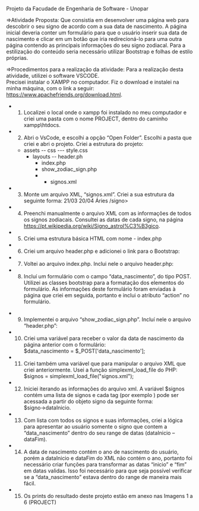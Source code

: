 Projeto da Facudade de Engenharia de Software - Unopar 

=>Atividade Proposta:
Que consistia em desenvolver uma página web para descobrir o seu signo de acordo com a sua data de 
nascimento. A página inicial deveria conter um formulário para que o usuário inserir sua data de 
nascimento e clicar em um botão que iria redirecioná-lo para uma outra página contendo as 
principais informações do seu signo zodiacal. Para a estilização do conteúdo seria necessário utilizar 
Bootstrap e folhas de estilo próprias. 

=>Procedimentos para a realização da atividade: 
Para a realização desta atividade, utilizei o software VSCODE.  
Precisei instalar o XAMPP no computador. Fiz o download e instalei na 
minha máquina, com o link a seguir: https://www.apachefriends.org/download.html.


  * 1. Localizei o local onde o xampp foi instalado no meu computador e criei uma pasta com o nome
PROJECT,  dentro do caminho xampp\htdocs\.
  * 2. Abri o VsCode, e escolhi a opção “Open Folder”. Escolhi a pasta que criei e abri 
o projeto.
    Criei a estrutura do projeto:
    - assets
       -- css
          --- style.css
      - layouts
        -- header.ph
        - index.php
        - show_zodiac_sign.php
        - - signos.xml 
  * 3. Monte um arquivo XML, “signos.xml”. Criei a sua estrutura da seguinte forma:
        <?xml version="1.0"?> 
         <signos> 
           <signo> 
               <dataInicio>21/03</dataInicio> 
               <dataFim>20/04</dataFim> 
              <signoNome>Áries</signoNome> 
           /signo>
  * 4. Preenchi manualmente o arquivo XML com as informações de todos os signos zodiacais. Consultei as
       datas de cada signo, na página https://pt.wikipedia.org/wiki/Signo_astrol%C3%B3gico.

  * 5. Criei uma estrutura básica HTML com nome - index.php
  * 6. Criei um arquivo header.php e adicionei o link para o Bootstrap:
       <link href="https://cdn.jsdelivr.net/npm/bootstrap@5.2.0/dist/css/bootstrap.min.css" rel="stylesheet" 
       integrity="sha384-gH2yIJqKdNHPEq0n4Mqa/HGKIhSkIHeL5AyhkYV8i59U5AR6csBvApHHNl/vI1Bx" crossorigin="anonymous">
  
  * 7. Voltei ao arquivo index.php. Inclui nele o arquivo header.php: 
         <?php include('header.php'); ?> 
  
  * 8. Incluí um formulário com o campo “data_nascimento”, do tipo POST. Utilizei as classes
       bootstrap para a formatação dos elementos do formulário. 
       As informações deste formulário foram enviadas à página que criei em seguida, portanto 
       e inclui o atributo “action” no formulário.
          <form id="signo-form" method="POST" action="show_zodiac_sign.php"> 
         
  * 9. Implementei o arquivo “show_zodiac_sign.php”. Incluí nele o arquivo “header.php”: 
          <?php include('header.php'); ?>
       
  * 10. Criei uma variável para receber o valor da data de nascimento da página anterior com o 
       formulário:  
          $data_nascimento = $_POST['data_nascimento'];
        
  * 11. Criei também uma variável que para manipular o arquivo XML que criei anteriormente. 
        Usei a função simplexml_load_file do PHP: 
          $signos = simplexml_load_file("signos.xml");
        
  * 12. Iniciei iterando as informações do arquivo xml. A variável
        $signos contém uma lista de signos e cada tag (por exemplo 
        <dataInicio>) pode ser acessada a partir do objeto signo da seguinte forma:  
        $signo->dataInicio.

  * 13. Com lista com todos os signos e suas informações, criei a lógica 
       para apresentar ao usuário somente o signo que contem a “data_nascimento” 
       dentro do seu range de datas (dataInicio – dataFim).

  * 14. A data de nascimento contém o ano de nascimento do usuário, porém a 
dataInicio e dataFim do XML não contém o ano, portanto foi necessário criar 
funções para transformar as datas “inicio” e “fim” em datas validas. Isso foi
necessário para que seja possível verificar se a “data_nascimento” estava dentro do range de 
maneira mais fácil.

  * 15. Os prints do resultado deste projeto estão em anexo nas Imagens 1 a 6 (PROJECT)

  







           
